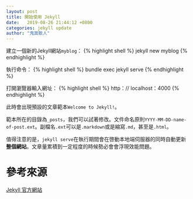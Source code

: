 ```yaml
---
layout: post
title: 開始使用 Jekyll
date:   2019-08-26 21:44:12 +0800
categories: jekyll update
author: "鬼面散人"
---
```




建立一個新的Jekyll網站`myblog`：
{% highlight shell %}
jekyll new myblog
{% endhighlight %}

執行命令：
{% highlight shell %}
bundle exec jekyll serve
{% endhighlight %}

打開瀏覽器輸入網址：
{% highlight shell %}
http：// localhost：4000
{% endhighlight %}

此時會出現預設的文章範本`Welcome to Jekyll!`。

範本所在的目錄為`_posts`，我們可以試著修改。文件命名原則`YYYY-MM-DD-name-of-post.ext`。副檔名`.ext`可以是`.markdown`或是縮寫`.md`，甚至是`.html`。


值得注意的是，`jekyll serve`在執行期間會在啓動本地端伺服器的同時自動更新**整個網站**。文章量累積到一定程度的時候勢必會會浮現效能問題。




# 參考來源
[Jekyll 官方網站][jekyll-docs]


[jekyll-docs]: https://jekyllrb.com/docs/home
[jekyll-markdown]: https://jekyllrb.com/docs/configuration/markdown/
[jekyll-kramdown-syntax]: https://kramdown.gettalong.org/syntax.html
